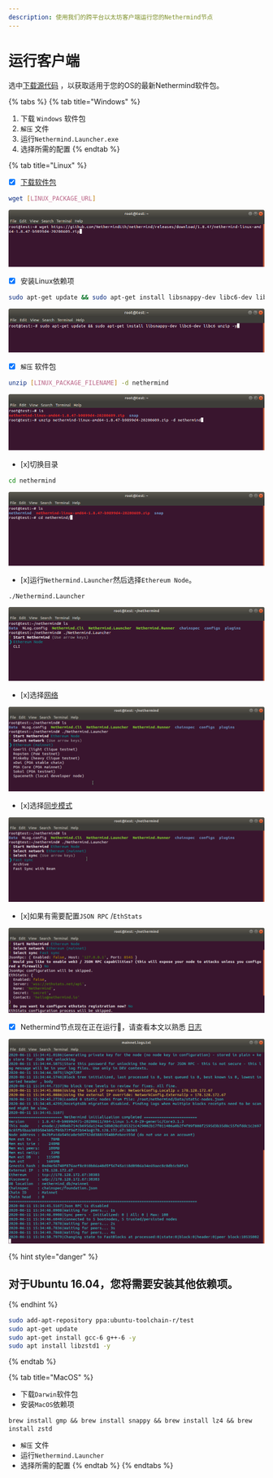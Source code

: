 ```yaml
---
description: 使用我们的跨平台以太坊客户端运行您的Nethermind节点
---
```


# 运行客户端

选中[下载源代码](../download-sources/) ，以获取适用于您的OS的最新Nethermind软件包。

{% tabs %}
{% tab title="Windows" %}
1. 下载 `Windows` 软件包
2. `解压` 文件
3. 运行`Nethermind.Launcher.exe`
4. 选择所需的配置
{% endtab %}

{% tab title="Linux" %}
* [x] [下载软件包](../download-sources/)

```bash
wget [LINUX_PACKAGE_URL]
```

![Download package with wget](../../.gitbook/assets/image%20%282%29.png)

* [x] 安装Linux依赖项

```bash
sudo apt-get update && sudo apt-get install libsnappy-dev libc6-dev libc6 unzip -y
```

![Install Linux dependencies](../../.gitbook/assets/image%20%2816%29.png)

* [x] `解压` 软件包

```bash
unzip [LINUX_PACKAGE_FILENAME] -d nethermind
```

![Unzip the package](../../.gitbook/assets/image%20%287%29.png)

* \[x\]切换目录

```bash
cd nethermind
```

![Switch directory](../../.gitbook/assets/image%20%288%29.png)

* \[x\]运行`Nethermind.Launcher`然后选择`Ethereum Node`。

```bash
./Nethermind.Launcher
```

![Run the Nethermind.Launcher](../../.gitbook/assets/image%20%2819%29.png)

* \[x\]选择[网络](../networks.md)

![Select the network](../../.gitbook/assets/image%20%2814%29.png)

* \[x\]选择[同步模式](../sync-modes.md)

![Select sync mode](../../.gitbook/assets/image%20%285%29.png)

* \[x\]如果有需要配置`JSON RPC` /`EthStats`

![JSON RPC / EthStats configuration](../../.gitbook/assets/image%20%2813%29.png)

* [x] Nethermind节点现在正在运行🎉，请查看本文以熟悉 [日志](../../#explaining-nethermind-logs)

![Nethermind client running Ethereum Mainnet](../../.gitbook/assets/image%20%2818%29.png)

{% hint style="danger" %}
## 对于Ubuntu 16.04，您将需要安装其他依赖项。
{% endhint %}

```bash
sudo add-apt-repository ppa:ubuntu-toolchain-r/test
sudo apt-get update
sudo apt-get install gcc-6 g++-6 -y
sudo apt install libzstd1 -y
```
{% endtab %}

{% tab title="MacOS" %}
* 下载`Darwin`软件包
* 安装`MacOS`依赖项

```text
brew install gmp && brew install snappy && brew install lz4 && brew install zstd
```

* `解压` 文件
* 运行`Nethermind.Launcher`
* 选择所需的配置
{% endtab %}
{% endtabs %}

